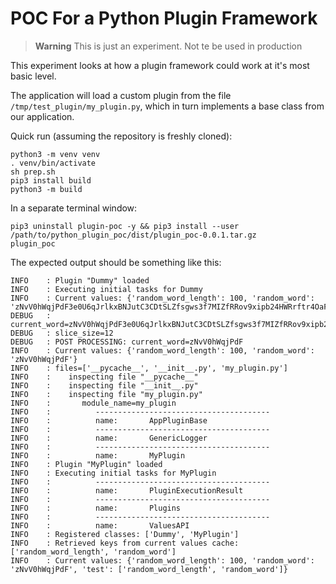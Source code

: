 # POC For a Python Plugin Framework

> **Warning**
> This is just an experiment. Not te be used in production

This experiment looks at how a plugin framework could work at it's most basic level.

The application will load a custom plugin from the file `/tmp/test_plugin/my_plugin.py`, which in turn implements a base class from our application.

Quick run (assuming the repository is freshly cloned):

```shell
python3 -m venv venv
. venv/bin/activate
sh prep.sh
pip3 install build
python3 -m build
```

In a separate terminal window:

```shell
pip3 uninstall plugin-poc -y && pip3 install --user /path/to/python_plugin_poc/dist/plugin_poc-0.0.1.tar.gz
plugin_poc
```

The expected output should be something like this:

```text
INFO    : Plugin "Dummy" loaded
INFO    : Executing initial tasks for Dummy
INFO    : Current values: {'random_word_length': 100, 'random_word': 'zNvV0hWqjPdF3e0U6qJrlkxBNJutC3CDtSLZfsgws3f7MIZfRRov9xipb24HWRrftr4OaFs8pOJTTCVyeWTTts1P0ZrgBe0UtCgr'}
DEBUG   : current_word=zNvV0hWqjPdF3e0U6qJrlkxBNJutC3CDtSLZfsgws3f7MIZfRRov9xipb24HWRrftr4OaFs8pOJTTCVyeWTTts1P0ZrgBe0UtCgr
DEBUG   : slice_size=12
DEBUG   : POST PROCESSING: current_word=zNvV0hWqjPdF
INFO    : Current values: {'random_word_length': 100, 'random_word': 'zNvV0hWqjPdF'}
INFO    : files=['__pycache__', '__init__.py', 'my_plugin.py']
INFO    :    inspecting file "__pycache__"
INFO    :    inspecting file "__init__.py"
INFO    :    inspecting file "my_plugin.py"
INFO    :       module_name=my_plugin
INFO    :          ---------------------------------------
INFO    :          name:       AppPluginBase
INFO    :          ---------------------------------------
INFO    :          name:       GenericLogger
INFO    :          ---------------------------------------
INFO    :          name:       MyPlugin
INFO    : Plugin "MyPlugin" loaded
INFO    : Executing initial tasks for MyPlugin
INFO    :          ---------------------------------------
INFO    :          name:       PluginExecutionResult
INFO    :          ---------------------------------------
INFO    :          name:       Plugins
INFO    :          ---------------------------------------
INFO    :          name:       ValuesAPI
INFO    : Registered classes: ['Dummy', 'MyPlugin']
INFO    : Retrieved keys from current values cache: ['random_word_length', 'random_word']
INFO    : Current values: {'random_word_length': 100, 'random_word': 'zNvV0hWqjPdF', 'test': ['random_word_length', 'random_word']}
```

